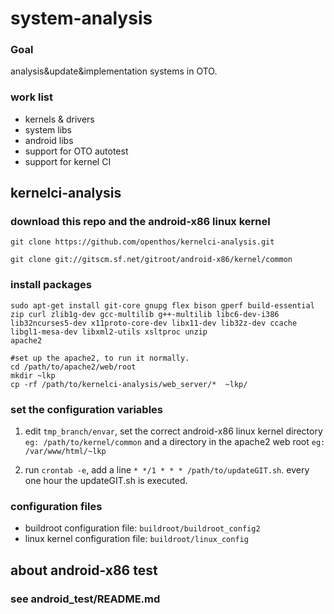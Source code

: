 # system-analysis
### Goal
analysis&update&implementation systems in OTO.

### work list
- kernels & drivers
- system libs
- android libs
- support for OTO autotest
- support for kernel CI

## kernelci-analysis

### download this repo and the android-x86 linux kernel
```
git clone https://github.com/openthos/kernelci-analysis.git

git clone git://gitscm.sf.net/gitroot/android-x86/kernel/common
```

### install packages
```
sudo apt-get install git-core gnupg flex bison gperf build-essential 
zip curl zlib1g-dev gcc-multilib g++-multilib libc6-dev-i386 
lib32ncurses5-dev x11proto-core-dev libx11-dev lib32z-dev ccache 
libgl1-mesa-dev libxml2-utils xsltproc unzip 
apache2

#set up the apache2, to run it normally.
cd /path/to/apache2/web/root
mkdir ~lkp
cp -rf /path/to/kernelci-analysis/web_server/*  ~lkp/
```

### set the configuration variables
1. edit `tmp_branch/envar`, set the correct android-x86 linux kernel directory `eg: /path/to/kernel/common` and a directory in the apache2 web root `eg: /var/www/html/~lkp`

2. run `crontab -e`, add a line `* */1 * * * /path/to/updateGIT.sh`. every one hour the updateGIT.sh is executed.

### configuration files

 - buildroot configuration file: `buildroot/buildroot_config2`
 - linux kernel configuration file: `buildroot/linux_config`

## about android-x86 test

### see android_test/README.md

